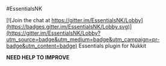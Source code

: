 #EssentialsNK

[![Join the chat at https://gitter.im/EssentialsNK/Lobby](https://badges.gitter.im/EssentialsNK/Lobby.svg)](https://gitter.im/EssentialsNK/Lobby?utm_source=badge&utm_medium=badge&utm_campaign=pr-badge&utm_content=badge)
Essentials plugin for Nukkit

**NEED HELP TO IMPROVE**
